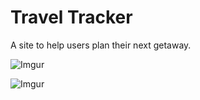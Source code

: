 # Travel Tracker
A site to help users plan their next getaway.

![Imgur](https://i.imgur.com/08BNJcAh.gif)

![Imgur](https://i.imgur.com/08BNJcAb.gif)
